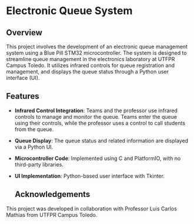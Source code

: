# Electronic Queue System

## Overview

This project involves the development of an electronic queue management system using a Blue Pill STM32 microcontroller. The system is designed to streamline queue management in the electronics laboratory at UTFPR Campus Toledo. It utilizes infrared controls for queue registration and management, and displays the queue status through a Python user interface (UI).

## Features

- **Infrared Control Integration**: Teams and the professor use infrared controls to manage and monitor the queue. Teams enter the queue using their controls, while the professor uses a control to call students from the queue.
- **Queue Display**: The queue status and related information are displayed via a Python UI.
- **Microcontroller Code**: Implemented using C and PlatformIO, with no third-party libraries.
- **UI Implementation**: Python-based user interface with Tkinter.

  ## Acknowledgements

This project was developed in collaboration with Professor Luis Carlos Mathias from UTFPR Campus Toledo.
